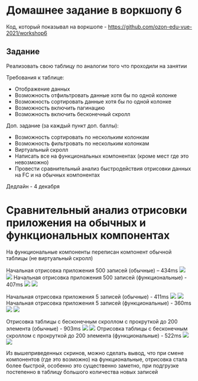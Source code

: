 # Домашнее задание в воркшопу 6
Код, который показывал на воркшопе - https://github.com/ozon-edu-vue-2021/workshop6

## Задание
Реализовать свою таблицу по аналогии того что проходили на занятии

Требования к таблице:
- Отображение данных
- Возможность отфильтровать данные хотя бы по одной колонке
- Возможность сортировать данные хотя бы по одной колонке
- Возможность включить пагинацию
- Возможность включить бесконечный скролл

Доп. задание (за каждый пункт доп. баллы):
- Возможность сортировать по нескольким колонкам
- Возможность фильтровать по нескольким колонкам
- Виртуальный скролл
- Написать все на функциональных компонентах (кроме мест где это невозможно)
- Провести сравнительный анализ быстродействия отрисовки данных на FC и на обычных компонентах

Дедлайн - 4 декабря

# Сравнительный анализ отрисовки приложения на обычных и функциональных компонентах
На функциональные компоненты переписан компонент обычной таблицы (не виртуальный скролл)

Начальная отрисовка приложения 500 записей (обычные) – 434ms
![](./src/images/analysis/1-fps-common.png)
![](./src/images/analysis/1-common.png)
Начальная отрисовка приложения 500 записей (функциональные) - 407ms
![](./src/images/analysis/1-fps-func.png)
![](./src/images/analysis/1-func.png)

Начальная отрисовка приложения 5 записей (обычные) - 411ms
![](./src/images/analysis/2-fps-common.png)
![](./src/images/analysis/2-common.png)
Начальная отрисовка приложения 5 записей (функциональные) - 360ms
![](./src/images/analysis/2-fps-func.png)
![](./src/images/analysis/2-func.png)

Отрисовка таблицы с бесконечным скроллом с прокруткой до 200 элемента (обычные) - 903ms
![](./src/images/analysis/3-fps-common.png)
![](./src/images/analysis/3-common.png)
Отрисовка таблицы с бесконечным скроллом с прокруткой до 200 элемента (функциональные) - 522ms
![](./src/images/analysis/3-fps-func.png)
![](./src/images/analysis/3-func.png)

Из вышеприведенных скринов, можно сделать вывод, что при смене  компонентов (где это возможно) на функциональные, отрисовка стала более быстрой, особенно это существенно заметно, при подгрузке постепенно в таблицу большого количества новых записей